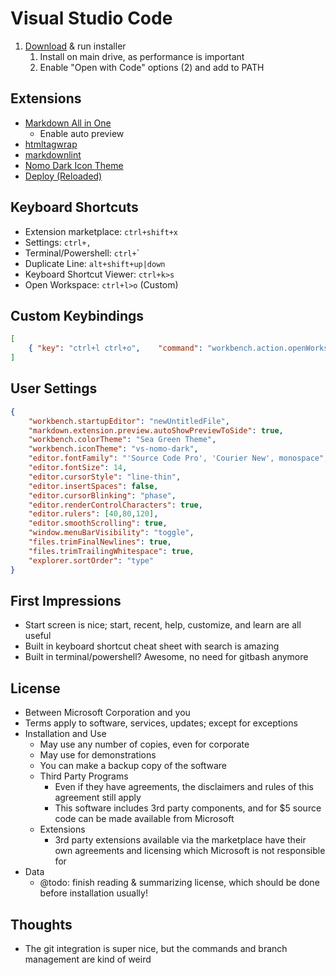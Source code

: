 # Visual Studio Code

1. [Download](https://code.visualstudio.com/Download) & run installer
   1. Install on main drive, as performance is important
   2. Enable "Open with Code" options (2) and add to PATH

## Extensions

* [Markdown All in One](https://github.com/neilsustc/vscode-markdown)
  * Enable auto preview
* [htmltagwrap](https://github.com/bgashler1/vscode-htmltagwrap)
* [markdownlint](https://github.com/mkloubert/vscode-deploy-reloaded)
* [Nomo Dark Icon Theme](https://github.com/be5invis/vscode-iconset)
* [Deploy (Reloaded)](https://github.com/mkloubert/vscode-deploy-reloaded)

## Keyboard Shortcuts

* Extension marketplace: `ctrl+shift+x`
* Settings: `ctrl+,`
* Terminal/Powershell: `ctrl+`\`
* Duplicate Line: `alt+shift+up|down`
* Keyboard Shortcut Viewer: `ctrl+k>s`
* Open Workspace: `ctrl+l>o` (Custom)

## Custom Keybindings

```json
[
    { "key": "ctrl+l ctrl+o",    "command": "workbench.action.openWorkspace" },
]
```

## User Settings

```json
{
    "workbench.startupEditor": "newUntitledFile",
    "markdown.extension.preview.autoShowPreviewToSide": true,
    "workbench.colorTheme": "Sea Green Theme",
    "workbench.iconTheme": "vs-nomo-dark",
    "editor.fontFamily": "'Source Code Pro', 'Courier New', monospace",
    "editor.fontSize": 14,
    "editor.cursorStyle": "line-thin",
    "editor.insertSpaces": false,
    "editor.cursorBlinking": "phase",
    "editor.renderControlCharacters": true,
    "editor.rulers": [40,80,120],
    "editor.smoothScrolling": true,
    "window.menuBarVisibility": "toggle",
    "files.trimFinalNewlines": true,
    "files.trimTrailingWhitespace": true,
    "explorer.sortOrder": "type"
}
```

## First Impressions

* Start screen is nice; start, recent, help, customize, and learn are all useful
* Built in keyboard shortcut cheat sheet with search is amazing
* Built in terminal/powershell?  Awesome, no need for gitbash anymore

## License

* Between Microsoft Corporation and you
* Terms apply to software, services, updates; except for exceptions
* Installation and Use
  * May use any number of copies, even for corporate
  * May use for demonstrations
  * You can make a backup copy of the software
  * Third Party Programs
    * Even if they have agreements, the disclaimers and rules of this agreement still apply
    * This software includes 3rd party components, and for $5 source code can be made available from Microsoft
  * Extensions
    * 3rd party extensions available via the marketplace have their own agreements and licensing which Microsoft is not responsible for
* Data
  * @todo: finish reading & summarizing license, which should be done before installation usually!

## Thoughts

* The git integration is super nice, but the commands and branch management are kind of weird
